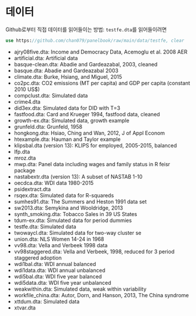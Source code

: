# 데이터
Github로부터 직접 데이터를 읽어들이는 방법: `testfe.dta`를 읽어들이려면
```stata
use https://github.com/chan079/panelbook/raw/main/data/testfe, clear
```
- ajry08five.dta: Income and Democracy Data, Acemoglu et al. 2008 AER
- artificial.dta: Artificial data
- basque-clean.dta: Abadie and Gardeazabal, 2003, cleaned
- basque.dta: Abadie and Gardeazabal 2003
- climate.dta: Burke, Hsiang, and Miguel, 2015
- co2pc.dta: CO2 emissions (MT per capita) and GDP per capita (constant 2010 US$)
- compclust.dta: Simulated data
- crime4.dta
- did3ex.dta: Simulated data for DID with T=3
- fastfood.dta: Card and Krueger 1994, fastfood data, cleaned
- growth-ex.dta: Simulated data, growth example
- grunfeld.dta: Grunfeld, 1958
- hongkong.dta: Hsiao, Ching and Wan, 2012, J of Appl Econom
- htexample.dta: Hauman and Taylor example
- klipsbal.dta (version 13): KLIPS for employed, 2005-2015, balanced
- lfp.dta
- mroz.dta
- mwp.dta: Panel data including wages and family status in R feisr package
- nastabextr.dta (version 13): A subset of NASTAB 1-10
- oecdca.dta: WDI data 1980-2015
- psidextract.dta
- rsqex.dta: Simulated data for R-squareds
- sumhes91.dta: The Summers and Heston 1991 data set
- sw2013.dta: Semykina and Wooldridge, 2013
- synth_smoking.dta: Tobacco Sales in 39 US States
- tdum-ex.dta: Simulated data for period dummies
- testfe.dta: Simulated data
- twowaycl.dta: Simulated data for two-way cluster se
- union.dta: NLS Women 14-24 in 1968
- vv98.dta: Vella and Verbeek 1998 data
- vv98staggered.dta: Vella and Verbeek, 1998, reduced for 3 period staggered adoption
- wdi1bal.dta: WDI annual balanced
- wdi1data.dta: WDI annual unbalanced
- wdi5bal.dta: WDI five year balanced
- wdi5data.dta: WDI five year unbalanced
- weakwithin.dta: Simulated data, weak within variability
- workfile_china.dta: Autor, Dorn, and Hanson, 2013, The China syndrome
- xttdum.dta: Simulated data
- xtvar.dta
